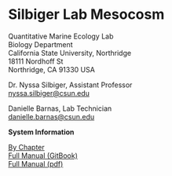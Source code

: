 # Silbiger Lab Mesocosm

Quantitative Marine Ecology Lab  
Biology Department  
California State University, Northridge  
18111 Nordhoff St  
Northridge, CA 91330 USA

Dr. Nyssa Silbiger, Assistant Professor  
nyssa.silbiger@csun.edu

Danielle Barnas, Lab Technician  
danielle.barnas@csun.edu

**System Information**

[By Chapter](https://github.com/SilbigerLab/Mesocosm_User_Manual/tree/master/chapters)  
[Full Manual \(GitBook\)](https://silbigerlab.gitbook.io/mesocosm-user-manual/)  
[Full Manual \(pdf\)](https://github.com/SilbigerLab/Mesocosm_User_Manual/tree/ad31d78e13b7f1dde95017c183c0fcebe8137632/docs/Mesocosm_Manual.pdf)

